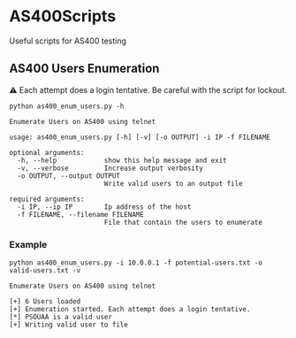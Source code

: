 # AS400Scripts
Useful scripts for AS400 testing

## AS400 Users Enumeration

:warning: Each attempt does a login tentative. Be careful with the script for lockout.


```
python as400_enum_users.py -h                                                         

Enumerate Users on AS400 using telnet

usage: as400_enum_users.py [-h] [-v] [-o OUTPUT] -i IP -f FILENAME

optional arguments:
  -h, --help            show this help message and exit
  -v, --verbose         Increase output verbosity
  -o OUTPUT, --output OUTPUT
                        Write valid users to an output file

required arguments:
  -i IP, --ip IP        Ip address of the host
  -f FILENAME, --filename FILENAME
                        File that contain the users to enumerate
```

### Example 
```
python as400_enum_users.py -i 10.0.0.1 -f potential-users.txt -o valid-users.txt -v

Enumerate Users on AS400 using telnet

[+] 6 Users loaded
[+] Enumeration started. Each attempt does a login tentative.
[*] PSOUAA is a valid user
[+] Writing valid user to file
```

